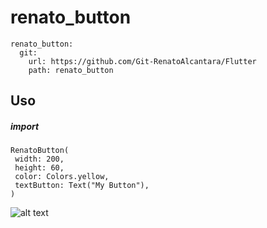 # renato_button

  ```
  renato_button:
    git:
      url: https://github.com/Git-RenatoAlcantara/Flutter
      path: renato_button
 ```
   
## **Uso**</br>
 ##### import </br>
 
 ```
 RenatoButton(
  width: 200,
  height: 60,
  color: Colors.yellow,
  textButton: Text("My Button"),
)
```

![alt text](https://media.giphy.com/media/m9X2t8h1aAKnO4vrXZ/giphy.gif "Imagem de exemplo")




